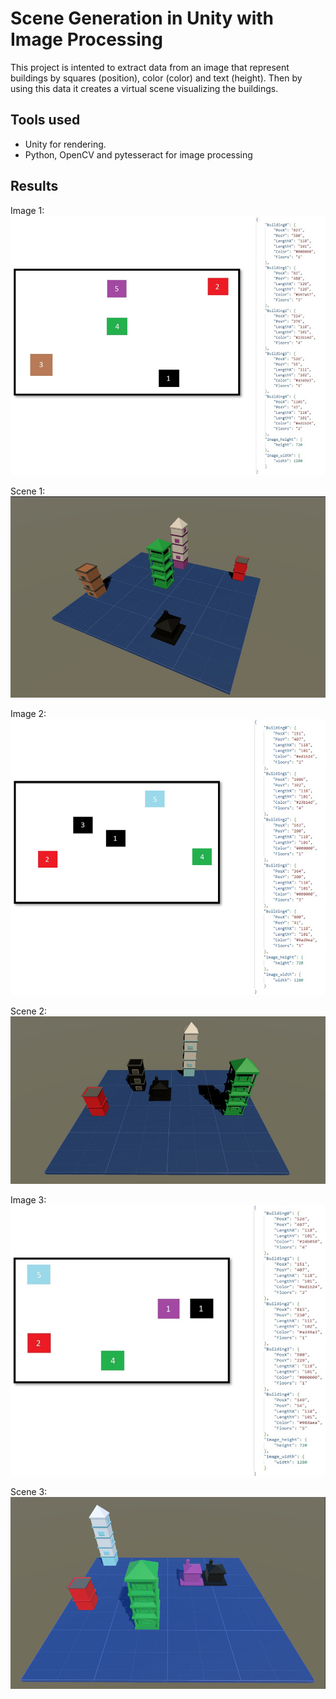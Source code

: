 # Scene Generation in Unity with Image Processing

This project is intented to extract data from an image that represent buildings by squares (position), color (color) and text (height). Then by using this data it creates a virtual scene visualizing the buildings.

## Tools used
- Unity for rendering.
- Python, OpenCV and pytesseract for image processing

## Results
Image 1:
![Configuration Menu](/GitHubAssets/Images/1BP.png)

Scene 1:
![Configuration Menu](/GitHubAssets/Images/1Res.png)

Image 2:
![Configuration Menu](/GitHubAssets/Images/2BP.png)

Scene 2:
![Configuration Menu](/GitHubAssets/Images/2Res.png)

Image 3:
![Configuration Menu](/GitHubAssets/Images/3BP.png)

Scene 3:
![Configuration Menu](/GitHubAssets/Images/3Res.png)
